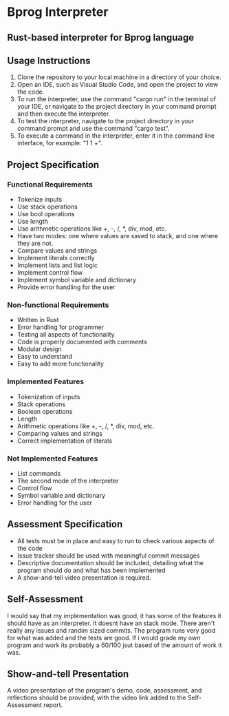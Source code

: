 # Bprog Interpreter
## Rust-based interpreter for Bprog language

## Usage Instructions
1. Clone the repository to your local machine in a directory of your choice.
2. Open an IDE, such as Visual Studio Code, and open the project to view the code.
3. To run the interpreter, use the command "cargo run" in the terminal of your IDE, or navigate to the project directory in your command prompt and then execute the interpreter.
4. To test the interpreter, navigate to the project directory in your command prompt and use the command "cargo test".
5. To execute a command in the interpreter, enter it in the command line interface, for example: "1 1 +". 

## Project Specification
### Functional Requirements
- Tokenize inputs
- Use stack operations
- Use bool operations
- Use length
- Use arithmetic operations like +, -, /, *, div, mod, etc.
- Have two modes: one where values are saved to stack, and one where they are not.
- Compare values and strings
- Implement literals correctly
- Implement lists and list logic
- Implement control flow
- Implement symbol variable and dictionary
- Provide error handling for the user

### Non-functional Requirements
- Written in Rust
- Error handling for programmer
- Testing all aspects of functionality
- Code is properly documented with comments
- Modular design
- Easy to understand
- Easy to add more functionality

### Implemented Features
- Tokenization of inputs
- Stack operations
- Boolean operations
- Length
- Arithmetic operations like +, -, /, *, div, mod, etc.
- Comparing values and strings
- Correct implementation of literals

### Not Implemented Features
- List commands
- The second mode of the interpreter
- Control flow
- Symbol variable and dictionary
- Error handling for the user

## Assessment Specification
- All tests must be in place and easy to run to check various aspects of the code
- Issue tracker should be used with meaningful commit messages
- Descriptive documentation should be included, detailing what the program should do and what has been implemented
- A show-and-tell video presentation is required.

## Self-Assessment 
I would say that my implementation was good, it has some of the features it should have as an interpreter. It doesnt have an stack mode. There aren't really any issues and randim sized commits. The program runs very good for what was added and the tests are good. If i would grade my own program and work its probably a 60/100 jsut based of the amount of work it was.
## Show-and-tell Presentation
A video presentation of the program's demo, code, assessment, and reflections should be provided, with the video link added to the Self-Assessment report.
